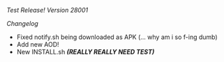 *Test Release!*
*Version 28001*

*Changelog*
- Fixed notify.sh being downloaded as APK (... why am i so f-ing dumb)
- Add new AOD!
- New INSTALL.sh __*(REALLY REALLY NEED TEST)*__